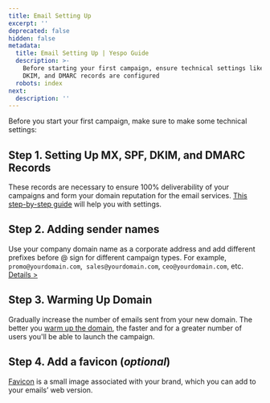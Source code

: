 ```yaml
---
title: Email Setting Up
excerpt: ''
deprecated: false
hidden: false
metadata:
  title: Email Setting Up | Yespo Guide
  description: >-
    Before starting your first campaign, ensure technical settings like MX, SPF,
    DKIM, and DMARC records are configured
  robots: index
next:
  description: ''
---
```

Before you start your first campaign, make sure to make some technical settings:

## Step 1. Setting Up MX, SPF, DKIM, and DMARC Records

These records are necessary to ensure 100% deliverability of your campaigns and form your domain reputation for the email services. [This step-by-step guide](https://docs.yespo.io/docs/dns-record-change) will help you with settings.

## Step 2. Adding sender names

Use your company domain name as a corporate address and add different prefixes before @ sign for different campaign types. For example, `promo@yourdomain.com`,  `sales@yourdomain.com`, `ceo@yourdomain.com`, etc. [Details >](https://docs.yespo.io/docs/how-add-or-change-sender-name)

## Step 3. Warming Up Domain

Gradually increase the number of emails sent from your new domain. The better you [warm up the domain](https://yespo.io/blog/first-campaigns-new-domain-how-warm-right), the faster and for a greater number of users you'll be able to launch the campaign.

## Step 4. Add a favicon (_optional_)

[Favicon](https://docs.yespo.io/docs/adding-favicon-emails-web-version) is a small image associated with your brand, which you can add to your emails’ web version.